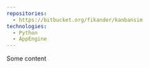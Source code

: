 ```yaml
---
repositories:
  - https://bitbucket.org/fikander/kanbansim
technologies:
  - Python
  - AppEngine
---
```

Some content